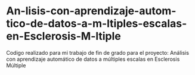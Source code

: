 # An-lisis-con-aprendizaje-autom-tico-de-datos-a-m-ltiples-escalas-en-Esclerosis-M-ltiple
Codigo realizado para mi trabajo de fin de grado para el proyecto: Análisis con aprendizaje automático de datos a múltiples escalas en Esclerosis Múltiple
